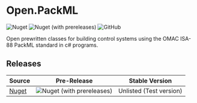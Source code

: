 # Open.PackML
![Nuget](https://img.shields.io/nuget/v/Open.PackML)
![Nuget (with prereleases)](https://img.shields.io/nuget/vpre/Open.PackML) 
![GitHub](https://img.shields.io/github/license/peacefighter1996/Open.PackML) 

Open prewritten classes for building control systems using the OMAC ISA-88 PackML standard in c# programs.

## Releases

| Source | Pre-Release | Stable Version |
| -- | -- | -- | 
|[Nuget](https://www.nuget.org/packages/Open.PackML/)| ![Nuget (with prereleases)](https://img.shields.io/nuget/vpre/Open.PackML) | Unlisted (Test version) |
